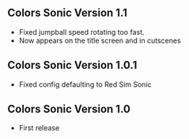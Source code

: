 ## Colors Sonic Version 1.1
- Fixed jumpball speed rotating too fast.
- Now appears on the title screen and in cutscenes
## Colors Sonic Version 1.0.1
- Fixed config defaulting to Red Sim Sonic
## Colors Sonic Version 1.0
- First release
